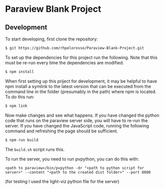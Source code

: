 # Paraview Blank Project

## Development

To start developing, first clone the repository:

```sh
$ git https://github.com/rhpelorosso/Paraview-Blank-Project.git
```

To set up the dependencies for this project run the following.  Note that this must be re-run every time
the dependencies are modified.

```sh
$ npm install
```

When first setting up this priject for development, it may be helpful to have npm
install a symlink to the latest version that can be executed from the command line
in the folder (presumably in the path) where npm is located.  To do this run:

```sh
$ npm link
```

Now make changes and see what happens.  If you have changed the python code
that runs on the paraview server side, you will have to re-run the server. If you have changed the JavaScript
code, running the following command and refreshing the page should be sufficient.

```sh
$ npm run build
```
The ``build.sh`` script runs this.

To run the server, you need to run pvpython, you can do this with:

```
<path to paraview>/bin/pvpython -dr "<path to python script for server>" --content "<path to the created dist folder>" --port 8080
````
(for testing I used the light-viz python file for the server)




